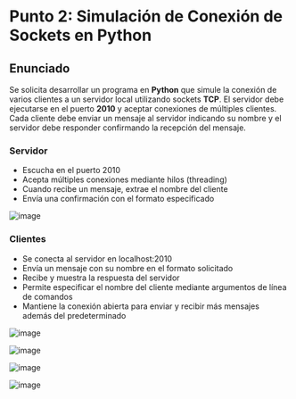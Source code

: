 # Punto 2: Simulación de Conexión de Sockets en Python

## Enunciado

Se solicita desarrollar un programa en **Python** que simule la conexión de varios clientes a un servidor local utilizando sockets **TCP**. El servidor debe ejecutarse en el puerto **2010** y aceptar conexiones de múltiples clientes. Cada cliente debe enviar un mensaje al servidor indicando su nombre y el servidor debe responder confirmando la recepción del mensaje.

### Servidor

- Escucha en el puerto 2010
- Acepta múltiples conexiones mediante hilos (threading)
- Cuando recibe un mensaje, extrae el nombre del cliente
- Envía una confirmación con el formato especificado

![image](https://github.com/user-attachments/assets/f98b09ca-3a80-4592-bb04-a87a55e93bf2)


### Clientes

 - Se conecta al servidor en localhost:2010
- Envía un mensaje con su nombre en el formato solicitado
- Recibe y muestra la respuesta del servidor
- Permite especificar el nombre del cliente mediante argumentos de línea de comandos
- Mantiene la conexión abierta para enviar y recibir más mensajes además del predeterminado

![image](https://github.com/user-attachments/assets/7f87c321-3824-4d4d-9962-fd1dd8fe2316)

![image](https://github.com/user-attachments/assets/101b5373-f769-49c1-9ce7-45b746a24932)

![image](https://github.com/user-attachments/assets/7ca3d0c1-bba5-4dfa-9a77-d8585413197b)

![image](https://github.com/user-attachments/assets/d5cc2163-26f0-4fc3-9c75-c6086252554f)








